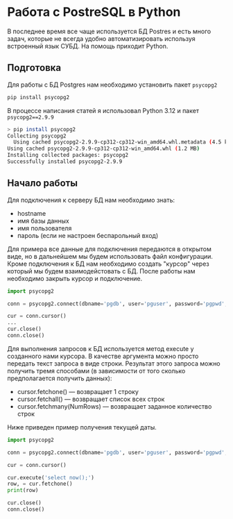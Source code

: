 # Работа с PostreSQL в Python
В последнее время все чаще используется БД Postres и есть много задач, которые не всегда удобно автоматизировать используя встроенный язык СУБД. На помощь приходит Python.

## Подготовка
Для работы с БД Postgres нам необходимо установить пакет `psycopg2` 

```bash
pip install psycopg2
```

В процессе написания статей я использовал Python 3.12 и пакет `psycopg2==2.9.9`
```bash
> pip install psycopg2
Collecting psycopg2
  Using cached psycopg2-2.9.9-cp312-cp312-win_amd64.whl.metadata (4.5 kB)
Using cached psycopg2-2.9.9-cp312-cp312-win_amd64.whl (1.2 MB)
Installing collected packages: psycopg2
Successfully installed psycopg2-2.9.9
```

## Начало работы

Для подключения к серверу БД нам необходимо знать:
 - hostname
 - имя базы данных
 - имя пользователя
 - пароль (если не настроен беспарольный вход)

Для примера все данные для подключения передаются в открытом виде, но в дальнейшем мы будем использовать файл конфигурации. Кроме подключения к БД нам необходимо создать "курсор" через который мы будем взаимодейстовать с БД.
После работы нам необходимо закрыть курсор и подключение.

```python
import psycopg2

conn = psycopg2.connect(dbname='pgdb', user='pguser', password='pgpwd', host='pghost')

cur = conn.cursor()
...
cur.close()
conn.close()

```

Для выполнения запросов к БД используется метод execute у созданного нами курсора. В качестве аргумента можно просто передать текст запроса в виде строки. 
Результат этого запроса можно получить тремя способами (в зависимости от того сколько предполагается получить данных):
- cursor.fetchone() — возвращает 1 строку
- cursor.fetchall() — возвращает список всех строк
- cursor.fetchmany(NumRows) — возвращает заданное количество строк

Ниже приведен пример получения текущей даты.

```python
import psycopg2

conn = psycopg2.connect(dbname='pgdb', user='pguser', password='pgpwd', host='pghost')

cur = conn.cursor()

cur.execute('select now();')
row, = cur.fetchone()
print(row)

cur.close()
conn.close()
```
